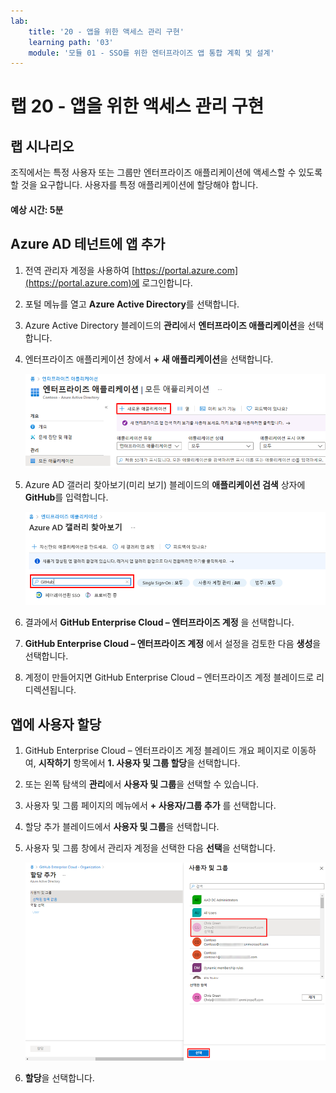 ```yaml
---
lab:
    title: '20 - 앱을 위한 액세스 관리 구현'
    learning path: '03'
    module: '모듈 01 - SSO를 위한 엔터프라이즈 앱 통합 계획 및 설계'
---
```


# 랩 20 - 앱을 위한 액세스 관리 구현

## 랩 시나리오

조직에서는 특정 사용자 또는 그룹만 엔터프라이즈 애플리케이션에 액세스할 수 있도록 할 것을 요구합니다. 사용자를 특정 애플리케이션에 할당해야 합니다.

#### 예상 시간: 5분

## Azure AD 테넌트에 앱 추가

1. 전역 관리자 계정을 사용하여 [https://portal.azure.com](https://portal.azure.com)에 로그인합니다.

1. 포털 메뉴를 열고 **Azure Active Directory**를 선택합니다.

1. Azure Active Directory 블레이드의 **관리**에서 **엔터프라이즈 애플리케이션**을 선택합니다.

1. 엔터프라이즈 애플리케이션 창에서 **+ 새 애플리케이션**을 선택합니다.

    ![새 애플리케이션이 강조 표시된 엔터프라이즈 애플리케이션 블레이드를 표시하는 화면 이미지](./media/lp3-mod1-new-enterprise-application.png)

1. Azure AD 갤러리 찾아보기(미리 보기) 블레이드의 **애플리케이션 검색** 상자에 **GitHub**를 입력합니다.

    ![검색 상자가 강조 표시된 Azure AD 갤러리 찾아보기(미리 보기) 블레이드를 표시하는 화면 이미지](./media/lp3-mod1-azure-ad-gallery-search.png)

1. 결과에서 **GitHub Enterprise Cloud – 엔터프라이즈 계정** 을 선택합니다.

1. **GitHub Enterprise Cloud – 엔터프라이즈 계정** 에서 설정을 검토한 다음 **생성**을 선택합니다.

1. 계정이 만들어지면 GitHub Enterprise Cloud – 엔터프라이즈 계정 블레이드로 리디렉션됩니다.

## 앱에 사용자 할당

1. GitHub Enterprise Cloud – 엔터프라이즈 계정 블레이드 개요 페이지로 이동하여, **시작하기** 항목에서 **1. 사용자 및 그룹 할당**을 선택합니다.

1. 또는 왼쪽 탐색의 **관리**에서 **사용자 및 그룹**을 선택할 수 있습니다.

1. 사용자 및 그룹 페이지의 메뉴에서 **+ 사용자/그룹 추가** 를 선택합니다.

1. 할당 추가 블레이드에서 **사용자 및 그룹**을 선택합니다.

1. 사용자 및 그룹 창에서 관리자 계정을 선택한 다음 **선택**을 선택합니다.

    ![선택 단추가 강조 표시된 앱에 사용자 계정 할당을 추가하는 과정을 표시하는 화면 이미지 ](./media/lp3-mod1-add-app-assignment.png)

1. **할당**을 선택합니다.
